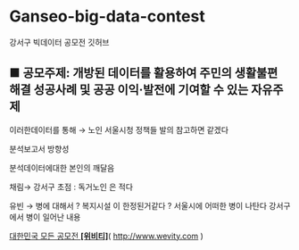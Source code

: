 # Ganseo-big-data-contest
강서구 빅데이터 공모전 깃허브 

## ■ 공모주제: 개방된 데이터를 활용하여 주민의 생활불편 해결 성공사례 및 공공 이익·발전에 기여할 수 있는 자유주제

이러한데이터를 통해  → 노인 서울시청 정책들 발의 참고하면 같겠다 

분석보고서 방향성 

분석데이터에대한 본인의 깨달음

채림→  강서구 초점  : 독거노인 은 적다 

유빈 →  병에 대해서 ? 복지시설 이 한정된거같다 ?  서울시에  어떠한 병이 나탄다  강서구에서 병이 일어난 내용 

[대한민국 모든 공모전 **[위비티]**](http://www.wevity.com/)( http://www.wevity.com )
